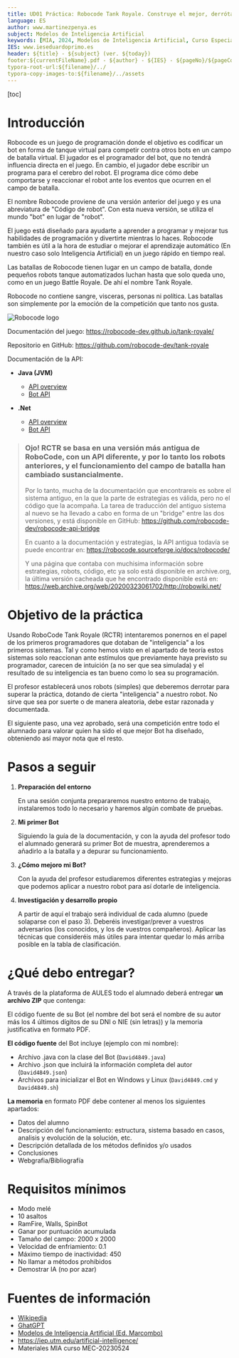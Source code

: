 ```yaml
---
title: UD01 Práctica: Robocode Tank Royale. Construye el mejor, derrótalos a todos.
language: ES
author: www.martinezpenya.es
subject: Modelos de Inteligencia Artificial
keywords: [MIA, 2024, Modelos de Inteligencia Artificial, Curso Especialización IA-BD]
IES: www.ieseduardoprimo.es
header: ${title} - ${subject} (ver. ${today}) 
footer:${currentFileName}.pdf - ${author} - ${IES} - ${pageNo}/${pageCount}
typora-root-url:${filename}/../
typora-copy-images-to:${filename}/../assets
---
```

[toc]

# Introducción

Robocode es un juego de programación donde el objetivo es codificar un bot en forma de tanque virtual para competir contra otros bots en un campo de batalla virtual. El jugador es el programador del bot, que no tendrá influencia directa en el juego. En cambio, el jugador debe escribir un programa para el cerebro del robot. El programa dice cómo debe comportarse y reaccionar el robot ante los eventos que ocurren en el campo de batalla.

El nombre Robocode proviene de una versión anterior del juego y es una abreviatura de "Código de robot". Con esta nueva versión, se utiliza el mundo "bot" en lugar de "robot".

El juego está diseñado para ayudarte a aprender a programar y mejorar tus habilidades de programación y divertirte mientras lo haces. Robocode también es útil a la hora de estudiar o mejorar el aprendizaje automático (En nuestro caso solo Inteligencia Artificial) en un juego rápido en tiempo real.

Las batallas de Robocode tienen lugar en un campo de batalla, donde pequeños robots tanque automatizados luchan hasta que solo queda uno, como en un juego Battle Royale. De ahí el nombre Tank Royale.

Robocode no contiene sangre, visceras, personas ni política. Las batallas son simplemente por la emoción de la competición que tanto nos gusta.

![Robocode logo](/assets/robocodelogo.svg)

Documentación del juego: https://robocode-dev.github.io/tank-royale/

Repositorio en GitHub: https://github.com/robocode-dev/tank-royale

Documentación de la API:

- **Java (JVM)**
  - [API overview](https://robocode-dev.github.io/tank-royale/api/java/)
  - [Bot API](https://robocode-dev.github.io/tank-royale/api/java/dev/robocode/tankroyale/botapi/package-summary.html)

- **.Net**
  - [API overview](https://robocode-dev.github.io/tank-royale/api/dotnet/index.html)
  - [Bot API](https://robocode-dev.github.io/tank-royale/api/dotnet/api/Robocode.TankRoyale.BotApi.html)

> ### Ojo! RCTR se basa en una versión más antigua de RoboCode, con un API diferente, y por lo tanto los robots anteriores, y el funcionamiento del campo de batalla han cambiado sustancialmente. 
>
> Por lo tanto, mucha de la documentación que encontrareis es sobre el sistema antiguo, en la que la parte de estrategias es válida, pero no el código que la acompaña. La tarea de traducción del antiguo sistema al nuevo se ha llevado a cabo en forma de un "bridge" entre las dos versiones, y está disponible en GitHub: https://github.com/robocode-dev/robocode-api-bridge
>
> En cuanto a la documentación y estrategias, la API antigua todavía se puede encontrar en: https://robocode.sourceforge.io/docs/robocode/
>
> Y una página que contaba con muchisima información sobre estrategias, robots, código, etc ya solo está disponible en archive.org, la última versión cacheada que he encontrado disponible está en: https://web.archive.org/web/20200323061702/http://robowiki.net/

# Objetivo de la práctica

Usando RoboCode Tank Royale (RCTR) intentaremos ponernos en el papel de los primeros programadores que dotaban de "inteligencia" a los primeros sistemas. Tal y como hemos visto en el apartado de teoría estos sistemas solo reaccionan ante estímulos que previamente haya previsto su programador, carecen de intuición (a no ser que sea simulada) y el resultado de su inteligencia es tan bueno como lo sea su programación.

El profesor establecerá unos robots (simples) que deberemos derrotar para superar la práctica, dotando de cierta "inteligencia" a nuestro robot. No sirve que sea por suerte o de manera aleatoria, debe estar razonada y documentada.

El siguiente paso, una vez aprobado, será una competición entre todo el alumnado para valorar quien ha sido el que mejor Bot ha diseñado, obteniendo así mayor nota que el resto.

# Pasos a seguir

1. **Preparación del entorno**

   En una sesión conjunta prepararemos nuestro entorno de trabajo, instalaremos todo lo necesario y haremos algún combate de pruebas.

2. **Mi primer Bot**

   Siguiendo la guía de la documentación, y con la ayuda del profesor todo el alumnado generará su primer Bot de muestra, aprenderemos a añadirlo a la batalla y a depurar su funcionamiento.

3. **¿Cómo mejoro mi Bot?**

   Con la ayuda del profesor estudiaremos diferentes estrategias y mejoras que podemos aplicar a nuestro robot para así dotarle de inteligencia.

4. **Investigación y desarrollo propio**

   A partir de aquí el trabajo será individual de cada alumno (puede solaparse con el paso 3). Deberéis investigar/prever a vuestros adversarios (los conocidos, y los de vuestros compañeros). Aplicar las técnicas que consideréis más útiles para intentar quedar lo más arriba posible en la tabla de clasificación.

# ¿Qué debo entregar?

A través de la plataforma de AULES todo el alumnado deberá entregar **un archivo ZIP** que contenga:

El código fuente de su Bot (el nombre del bot será el nombre de su autor más los 4 últimos dígitos de su DNI o NIE (sin letras)) y la memoria justificativa en formato PDF.

**El código fuente** del Bot incluye (ejemplo con mi nombre):

- Archivo .java con la clase del Bot (`David4849.java`)
- Archivo .json que incluirá la información completa del autor (`David4849.json`)
- Archivos para inicializar el Bot en Windows y Linux (`David4849.cmd` y `David4849.sh`)

**La memoria** en formato PDF debe contener al menos los siguientes apartados:

- Datos del alumno
- Descripción del funcionamiento: estructura, sistema basado en casos, analisis y evolución de la solución, etc.
- Descripción detallada de los métodos definidos y/o usados
- Conclusiones
- Webgrafia/Bibliografía

# Requisitos mínimos

- Modo melé
- 10 asaltos
- RamFire, Walls, SpinBot
- Ganar por puntuación acumulada
- Tamaño del campo: 2000 x 2000
- Velocidad de enfriamiento: 0.1
- Máximo tiempo de inactividad: 450
- No llamar a métodos prohibidos
- Demostrar IA (no por azar)

# Fuentes de información

- [Wikipedia](https://es.wikipedia.org)
- [GhatGPT](https://chat.openai.com)
- [Modelos de Inteligencia Artificial (Ed. Marcombo)](https://www.marcombo.com/modelos-de-inteligencia-artificial-9788426734419/)
- https://iep.utm.edu/artificial-intelligence/
- Materiales MIA curso MEC-20230524